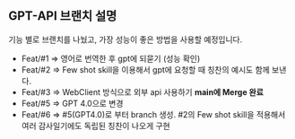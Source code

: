 ## GPT-API 브랜치 설명
기능 별로 브랜치를 나눴고, 가장 성능이 좋은 방법을 사용할 예정입니다.

* Feat/#1 => 영어로 번역한 후 gpt에 되묻기 (성능 확인)
* Feat/#2 => Few shot skill을 이용해서 gpt에 요청할 때 칭찬의 예시도 함께 보낸다.
* Feat/#3 => WebClient 방식으로 외부 api 사용하기 **main에 Merge 완료**
* Feat/#5 => GPT 4.0으로 변경
* Feat/#6 => #5(GPT4.0)로 부터 branch 생성. #2의 Few shot skill을 적용해서 여러 감사일기에도 독립된 칭찬이 나오게 구현
